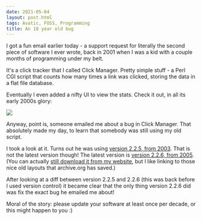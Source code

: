 ```yaml
---
date: 2021-05-04
layout: post.html
tags: Avatic, FOSS, Programming
title: An 18 year old bug
---
```


I got a fun email earlier today - a support request for literally the second piece of software I ever wrote, back in 2001 when I was a kid with a couple months of programming under my belt.

It's a click tracker that I called Click Manager. Pretty simple stuff - a Perl CGI script that counts how many times a link was clicked, storing the data in a flat file database.

Eventually I even added a nifty UI to view the stats. Check it out, in all its early 2000s glory:

<!--more-->

<img src="/files/click-manager.png" class="img-responsive">

Anyway, point is, someone emailed me about a bug in Click Manager. That absolutely made my day, to learn that somebody was still using my old script.

I took a look at it. Turns out he was using [version 2.2.5, from 2003](https://web.archive.org/web/20030622044521/http://www.aardvarkind.com:80/index.php?page=clickmanager). That is not the latest version though! The latest version is [version 2.2.6, from 2005](https://web.archive.org/web/20051026143510/http://www.aardvarkind.com:80/index.php?page=other). (You can actually [still download it from my website](http://www.aardvarktopsitesphp.com/index.php?page=other), but I like linking to those nice old layouts that archive.org has saved.)

After looking at a diff between version 2.2.5 and 2.2.6 (this was back before I used version control) it became clear that the only thing version 2.2.6 did was fix the exact bug he emailed me about!

Moral of the story: please update your software at least once per decade, or this might happen to you :)
